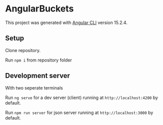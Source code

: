 # AngularBuckets

This project was generated with [Angular CLI](https://github.com/angular/angular-cli) version 15.2.4.

## Setup

Clone repository.

Run `npm i` from repository folder

## Development server

With two seperate terminals

Run `ng serve` for a dev server (client) running at `http://localhost:4200` by default.

Run `npm run server` for json server running at `http://localhost:3000` by default.
